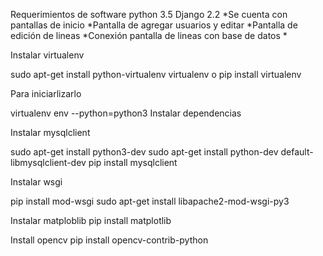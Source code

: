 Requerimientos de software
python 3.5
Django 2.2
*Se cuenta con pantallas de inicio
*Pantalla de agregar usuarios y editar
*Pantalla de edición de lineas
*Conexión pantalla de lineas con base de datos
*

Instalar virtualenv

sudo apt-get install python-virtualenv virtualenv
o
pip install virtualenv

Para iniciarlizarlo

virtualenv env --python=python3
Instalar dependencias

Instalar mysqlclient

sudo apt-get install python3-dev
sudo apt-get install python-dev default-libmysqlclient-dev
pip install mysqlclient

Instalar wsgi

pip install mod-wsgi
sudo apt-get install libapache2-mod-wsgi-py3

Instalar matploblib
pip install matplotlib

Install opencv
pip install opencv-contrib-python